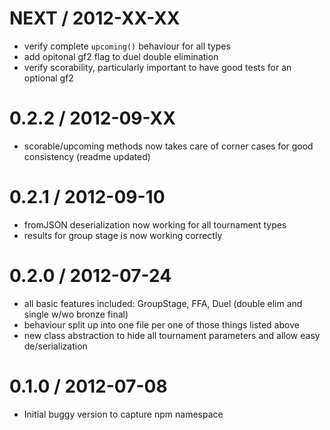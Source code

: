 NEXT / 2012-XX-XX
==================
  * verify complete `upcoming()` behaviour for all types
  * add opitonal gf2 flag to duel double elimination
  * verify scorability, particularly important to have good tests for an optional gf2

0.2.2 / 2012-09-XX
==================
  * scorable/upcoming methods now takes care of corner cases for good consistency (readme updated)

0.2.1 / 2012-09-10
==================
  * fromJSON deserialization now working for all tournament types
  * results for group stage is now working correctly

0.2.0 / 2012-07-24
==================
  * all basic features included: GroupStage, FFA, Duel (double elim and single w/wo bronze final)
  * behaviour split up into one file per one of those things listed above
  * new class abstraction to hide all tournament parameters and allow easy de/serialization

0.1.0 / 2012-07-08
==================
  * Initial buggy version to capture npm namespace
